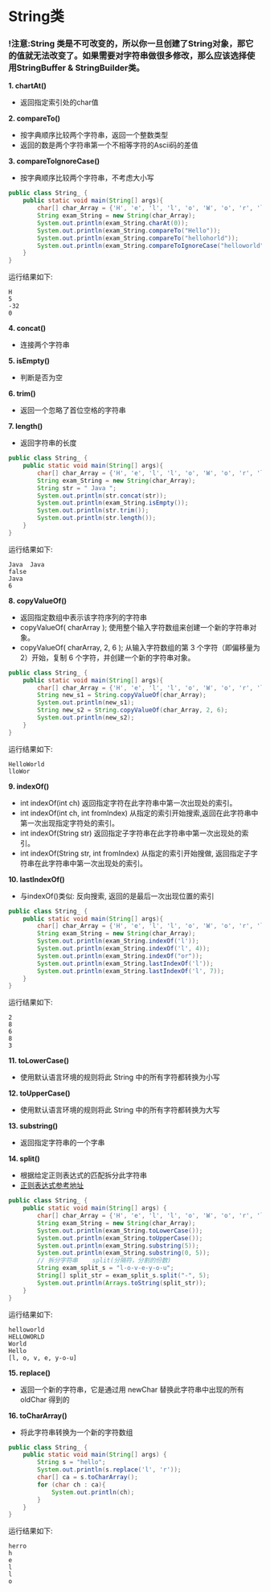 # String类

### !注意:String 类是不可改变的，所以你一旦创建了String对象，那它的值就无法改变了。如果需要对字符串做很多修改，那么应该选择使用StringBuffer & StringBuilder类。

**1. chartAt()**
* 返回指定索引处的char值

**2. compareTo()**
* 按字典顺序比较两个字符串，返回一个整数类型
* 返回的数是两个字符串第一个不相等字符的Ascii码的差值

**3. compareToIgnoreCase()**
* 按字典顺序比较两个字符串，不考虑大小写

```java
public class String_ {
    public static void main(String[] args){
        char[] char_Array = {'H', 'e', 'l', 'l', 'o', 'W', 'o', 'r', 'l', 'd'};
        String exam_String = new String(char_Array);
        System.out.println(exam_String.charAt(0));
        System.out.println(exam_String.compareTo("Hello"));
        System.out.println(exam_String.compareTo("hellohorld"));
        System.out.println(exam_String.compareToIgnoreCase("helloworld"));
    }
}
```
运行结果如下:

    H
    5
    -32
    0

**4. concat()**
* 连接两个字符串

**5. isEmpty()**
* 判断是否为空

**6. trim()**
* 返回一个忽略了首位空格的字符串

**7. length()**
* 返回字符串的长度

```java
public class String_ {
    public static void main(String[] args){
        char[] char_Array = {'H', 'e', 'l', 'l', 'o', 'W', 'o', 'r', 'l', 'd'};
        String exam_String = new String(char_Array);
        String str = " Java ";
        System.out.println(str.concat(str));
        System.out.println(exam_String.isEmpty());
        System.out.println(str.trim());
        System.out.println(str.length());
    }
}
```

运行结果如下:

    Java  Java
    false
    Java
    6

**8. copyValueOf()**
* 返回指定数组中表示该字符序列的字符串
* copyValueOf( charArray ); 使用整个输入字符数组来创建一个新的字符串对象。
* copyValueOf( charArray, 2, 6 ); 从输入字符数组的第 3 个字符（即偏移量为 2）开始，复制 6 个字符，并创建一个新的字符串对象。

```java
public class String_ {
    public static void main(String[] args){
        char[] char_Array = {'H', 'e', 'l', 'l', 'o', 'W', 'o', 'r', 'l', 'd'};
        String new_s1 = String.copyValueOf(char_Array);
        System.out.println(new_s1);
        String new_s2 = String.copyValueOf(char_Array, 2, 6);
        System.out.println(new_s2);
    }
}
```

运行结果如下:

    HelloWorld
    lloWor

**9. indexOf()**
* int indexOf(int ch)  返回指定字符在此字符串中第一次出现处的索引。
* int indexOf(int ch, int fromIndex) 从指定的索引开始搜索,返回在此字符串中第一次出现指定字符处的索引。
* int indexOf(String str) 返回指定子字符串在此字符串中第一次出现处的索引。
* int indexOf(String str, int fromIndex) 从指定的索引开始搜做, 返回指定子字符串在此字符串中第一次出现处的索引。

**10. lastIndexOf()**
* 与indexOf()类似: 反向搜索, 返回的是最后一次出现位置的索引

```java
public class String_ {
    public static void main(String[] args){
        char[] char_Array = {'H', 'e', 'l', 'l', 'o', 'W', 'o', 'r', 'l', 'd'};
        String exam_String = new String(char_Array);
        System.out.println(exam_String.indexOf('l'));
        System.out.println(exam_String.indexOf('l', 4));
        System.out.println(exam_String.indexOf("or"));
        System.out.println(exam_String.lastIndexOf('l'));
        System.out.println(exam_String.lastIndexOf('l', 7));
    }
}
```

运行结果如下:

    2
    8
    6
    8
    3

**11. toLowerCase()**
* 使用默认语言环境的规则将此 String 中的所有字符都转换为小写

**12. toUpperCase()**
* 使用默认语言环境的规则将此 String 中的所有字符都转换为大写

**13. substring()**
* 返回指定字符串的一个字串

**14. split()**
* 根据给定正则表达式的匹配拆分此字符串
* [正则表达式参考地址](https://www.runoob.com/java/java-regular-expressions.html)

```java
public class String_ {
    public static void main(String[] args) {
        char[] char_Array = {'H', 'e', 'l', 'l', 'o', 'W', 'o', 'r', 'l', 'd'};
        String exam_String = new String(char_Array);
        System.out.println(exam_String.toLowerCase());
        System.out.println(exam_String.toUpperCase());
        System.out.println(exam_String.substring(5));
        System.out.println(exam_String.substring(0, 5));
        // 拆分字符串    split(分隔符，分割的份数)
        String exam_split_s = "l-o-v-e-y-o-u";
        String[] split_str = exam_split_s.split("-", 5);
        System.out.println(Arrays.toString(split_str));
    }
}
```

运行结果如下:

    helloworld
    HELLOWORLD
    World
    Hello
    [l, o, v, e, y-o-u]

**15. replace()**
* 返回一个新的字符串，它是通过用 newChar 替换此字符串中出现的所有 oldChar 得到的

**16. toCharArray()**
* 将此字符串转换为一个新的字符数组

```java
public class String_ {
    public static void main(String[] args) {
        String s = "hello";
        System.out.println(s.replace('l', 'r'));
        char[] ca = s.toCharArray();
        for (char ch : ca){
            System.out.println(ch);
        }
    }
}
```

运行结果如下:

    herro
    h
    e
    l
    l
    o